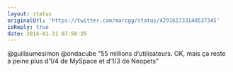 ```yaml
---
layout: status
originalUrl: 'https://twitter.com/marcgg/status/429161733140537345'
isReply: true
date: 2014-01-31 07:58:25
---
```


@guillaumesimon @ondacube "55 millions d’utilisateurs. OK, mais ça reste à peine plus d’1/4 de MySpace et d’1/3 de Neopets"
